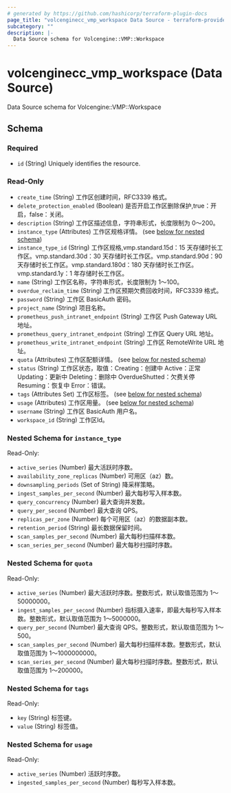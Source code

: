 ```yaml
---
# generated by https://github.com/hashicorp/terraform-plugin-docs
page_title: "volcenginecc_vmp_workspace Data Source - terraform-provider-volcenginecc"
subcategory: ""
description: |-
  Data Source schema for Volcengine::VMP::Workspace
---
```


# volcenginecc_vmp_workspace (Data Source)

Data Source schema for Volcengine::VMP::Workspace



<!-- schema generated by tfplugindocs -->
## Schema

### Required

- `id` (String) Uniquely identifies the resource.

### Read-Only

- `create_time` (String) 工作区创建时间，RFC3339 格式。
- `delete_protection_enabled` (Boolean) 是否开启工作区删除保护,true：开启，false：关闭。
- `description` (String) 工作区描述信息，字符串形式，长度限制为 0～200。
- `instance_type` (Attributes) 工作区规格详情。 (see [below for nested schema](#nestedatt--instance_type))
- `instance_type_id` (String) 工作区规格,vmp.standard.15d：15 天存储时长工作区。vmp.standard.30d：30 天存储时长工作区。vmp.standard.90d：90 天存储时长工作区。vmp.standard.180d：180 天存储时长工作区。vmp.standard.1y：1 年存储时长工作区。
- `name` (String) 工作区名称，字符串形式，长度限制为 1～100。
- `overdue_reclaim_time` (String) 工作区预期欠费回收时间，RFC3339 格式。
- `password` (String) 工作区 BasicAuth 密码。
- `project_name` (String) 项目名称。
- `prometheus_push_intranet_endpoint` (String) 工作区 Push Gateway URL 地址。
- `prometheus_query_intranet_endpoint` (String) 工作区 Query URL 地址。
- `prometheus_write_intranet_endpoint` (String) 工作区 RemoteWrite URL 地址。
- `quota` (Attributes) 工作区配额详情。 (see [below for nested schema](#nestedatt--quota))
- `status` (String) 工作区状态，取值：Creating：创建中 Active：正常 Updating：更新中 Deleting：删除中 OverdueShutted：欠费关停 Resuming：恢复中 Error：错误。
- `tags` (Attributes Set) 工作区标签。 (see [below for nested schema](#nestedatt--tags))
- `usage` (Attributes) 工作区用量。 (see [below for nested schema](#nestedatt--usage))
- `username` (String) 工作区 BasicAuth 用户名。
- `workspace_id` (String) 工作区Id。

<a id="nestedatt--instance_type"></a>
### Nested Schema for `instance_type`

Read-Only:

- `active_series` (Number) 最大活跃时序数。
- `availability_zone_replicas` (Number) 可用区（az）数。
- `downsampling_periods` (Set of String) 降采样策略。
- `ingest_samples_per_second` (Number) 最大每秒写入样本数。
- `query_concurrency` (Number) 最大查询并发数。
- `query_per_second` (Number) 最大查询 QPS。
- `replicas_per_zone` (Number) 每个可用区（az）的数据副本数。
- `retention_period` (String) 最长数据保留时间。
- `scan_samples_per_second` (Number) 最大每秒扫描样本数。
- `scan_series_per_second` (Number) 最大每秒扫描时序数。


<a id="nestedatt--quota"></a>
### Nested Schema for `quota`

Read-Only:

- `active_series` (Number) 最大活跃时序数。整数形式，默认取值范围为 1～50000000。
- `ingest_samples_per_second` (Number) 指标摄入速率，即最大每秒写入样本数。整数形式，默认取值范围为 1～5000000。
- `query_per_second` (Number) 最大查询 QPS。整数形式，默认取值范围为 1～500。
- `scan_samples_per_second` (Number) 最大每秒扫描样本数。整数形式，默认取值范围为 1～1000000000。
- `scan_series_per_second` (Number) 最大每秒扫描时序数。整数形式，默认取值范围为 1～200000。


<a id="nestedatt--tags"></a>
### Nested Schema for `tags`

Read-Only:

- `key` (String) 标签键。
- `value` (String) 标签值。


<a id="nestedatt--usage"></a>
### Nested Schema for `usage`

Read-Only:

- `active_series` (Number) 活跃时序数。
- `ingested_samples_per_second` (Number) 每秒写入样本数。
